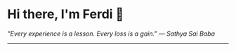 <h1>Hi there, I'm Ferdi 👋</h1>

<p><em>
  "Every experience is a lesson. Every loss is a gain." — Sathya Sai Baba
</em></p>

---
